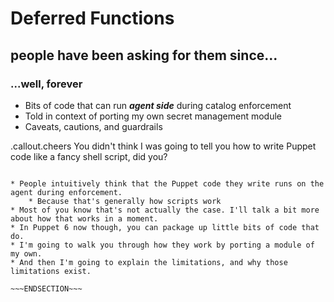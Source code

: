 <!SLIDE center>
# Deferred Functions
## people have been asking for them since...
### ...well, forever

* Bits of code that can run ***agent side*** during catalog enforcement
* Told in context of porting my own secret management module
* Caveats, cautions, and guardrails

.callout.cheers You didn't think I was going to tell you how to write
Puppet code like a fancy shell script, did you?

~~~SECTION:notes~~~

* People intuitively think that the Puppet code they write runs on the agent during enforcement.
    * Because that's generally how scripts work
* Most of you know that's not actually the case. I'll talk a bit more about how that works in a moment.
* In Puppet 6 now though, you can package up little bits of code that do.
* I'm going to walk you through how they work by porting a module of my own.
* And then I'm going to explain the limitations, and why those limitations exist.

~~~ENDSECTION~~~
